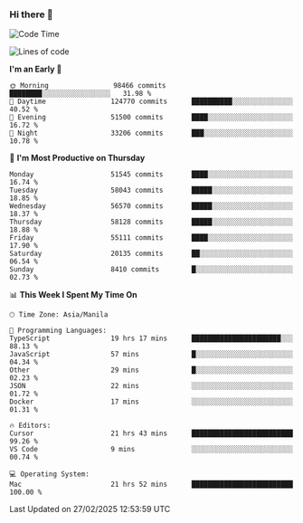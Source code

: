 ### Hi there 👋

<!--START_SECTION:waka-->
![Code Time](http://img.shields.io/badge/Code%20Time-5%2C895%20hrs%2033%20mins-blue)

![Lines of code](https://img.shields.io/badge/From%20Hello%20World%20I%27ve%20Written-118.8%20million%20lines%20of%20code-blue)

**I'm an Early 🐤** 

```text
🌞 Morning                98466 commits       ████████░░░░░░░░░░░░░░░░░   31.98 % 
🌆 Daytime                124770 commits      ██████████░░░░░░░░░░░░░░░   40.52 % 
🌃 Evening                51500 commits       ████░░░░░░░░░░░░░░░░░░░░░   16.72 % 
🌙 Night                  33206 commits       ███░░░░░░░░░░░░░░░░░░░░░░   10.78 % 
```
📅 **I'm Most Productive on Thursday** 

```text
Monday                   51545 commits       ████░░░░░░░░░░░░░░░░░░░░░   16.74 % 
Tuesday                  58043 commits       █████░░░░░░░░░░░░░░░░░░░░   18.85 % 
Wednesday                56570 commits       █████░░░░░░░░░░░░░░░░░░░░   18.37 % 
Thursday                 58128 commits       █████░░░░░░░░░░░░░░░░░░░░   18.88 % 
Friday                   55111 commits       ████░░░░░░░░░░░░░░░░░░░░░   17.90 % 
Saturday                 20135 commits       ██░░░░░░░░░░░░░░░░░░░░░░░   06.54 % 
Sunday                   8410 commits        █░░░░░░░░░░░░░░░░░░░░░░░░   02.73 % 
```


📊 **This Week I Spent My Time On** 

```text
🕑︎ Time Zone: Asia/Manila

💬 Programming Languages: 
TypeScript               19 hrs 17 mins      ██████████████████████░░░   88.13 % 
JavaScript               57 mins             █░░░░░░░░░░░░░░░░░░░░░░░░   04.34 % 
Other                    29 mins             █░░░░░░░░░░░░░░░░░░░░░░░░   02.23 % 
JSON                     22 mins             ░░░░░░░░░░░░░░░░░░░░░░░░░   01.72 % 
Docker                   17 mins             ░░░░░░░░░░░░░░░░░░░░░░░░░   01.31 % 

🔥 Editors: 
Cursor                   21 hrs 43 mins      █████████████████████████   99.26 % 
VS Code                  9 mins              ░░░░░░░░░░░░░░░░░░░░░░░░░   00.74 % 

💻 Operating System: 
Mac                      21 hrs 52 mins      █████████████████████████   100.00 % 
```


 Last Updated on 27/02/2025 12:53:59 UTC
<!--END_SECTION:waka-->


<!--
**rad182/rad182** is a ✨ _special_ ✨ repository because its `README.md` (this file) appears on your GitHub profile.

Here are some ideas to get you started:

- 🔭 I’m currently working on ...
- 🌱 I’m currently learning ...
- 👯 I’m looking to collaborate on ...
- 🤔 I’m looking for help with ...
- 💬 Ask me about ...
- 📫 How to reach me: ...
- 😄 Pronouns: ...
- ⚡ Fun fact: ...
-->

